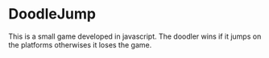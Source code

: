 # DoodleJump
This is a small game developed in javascript.
The doodler wins if it jumps on the platforms otherwises it loses the game.
